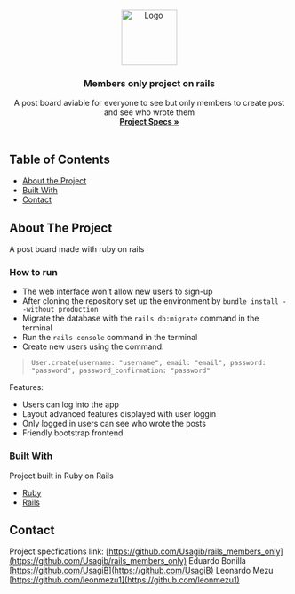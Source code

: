 
<br />
<p align="center">
  <a href="https://github.com/Usagib/rails_members_only">
    <img src="https://pa1.narvii.com/6698/7a9dc78a2ab261a4e18c5d10c9e62debe7892b2a_00.gif" alt="Logo" width="100" height="100">
  </a>

  <h3 align="center">Members only project on rails</h3>

  <p align="center">
    A post board aviable for everyone to see but only members to create post and see who wrote them
    <br />
    <a href="https://www.theodinproject.com/courses/ruby-on-rails/lessons/authentication"><strong>Project Specs »</strong></a>
    <br />
    <br />
  </p>
</p>



<!-- TABLE OF CONTENTS -->
## Table of Contents

* [About the Project](#about-the-project)
* [Built With](#built-with)
* [Contact](#contact)



<!-- ABOUT THE PROJECT -->
## About The Project

A post board made with ruby on rails

### How to run
  - The web interface won't allow new users to sign-up
  - After cloning the repository set up the environment by `bundle install --without production`
  - Migrate the database with the `rails db:migrate` command in the terminal
  - Run the `rails console` command in the terminal
  - Create new users using the command: 
  
  > `User.create(username: "username", email: "email", password: "password", password_confirmation: "password" `
 
Features:

* Users can log into the app
* Layout advanced features displayed with user loggin
* Only logged in users can see who wrote the posts
* Friendly bootstrap frontend


### Built With

Project built in Ruby on Rails
* [Ruby](https://www.ruby-lang.org/en/)
* [Rails](https://rubyonrails.org/)


## Contact

Project specfications link: [https://github.com/Usagib/rails_members_only](https://github.com/Usagib/rails_members_only)
Eduardo Bonilla [https://github.com/UsagiB](https://github.com/UsagiB)
Leonardo Mezu [https://github.com/leonmezu1](https://github.com/leonmezu1)
